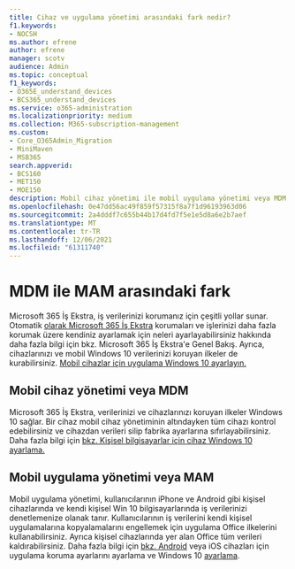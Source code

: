 ```yaml
---
title: Cihaz ve uygulama yönetimi arasındaki fark nedir?
f1.keywords:
- NOCSH
ms.author: efrene
author: efrene
manager: scotv
audience: Admin
ms.topic: conceptual
f1_keywords:
- O365E_understand_devices
- BCS365_understand_devices
ms.service: o365-administration
ms.localizationpriority: medium
ms.collection: M365-subscription-management
ms.custom:
- Core_O365Admin_Migration
- MiniMaven
- MSB365
search.appverid:
- BCS160
- MET150
- MOE150
description: Mobil cihaz yönetimi ile mobil uygulama yönetimi veya MDM ile MAM arasındaki farkları öğrenin.
ms.openlocfilehash: 0e47dd56ac49f859f57315f8a7f1d96193963d06
ms.sourcegitcommit: 2a4dddf7c655b44b17d4fd7f5e1e5d8a6e2b7aef
ms.translationtype: MT
ms.contentlocale: tr-TR
ms.lasthandoff: 12/06/2021
ms.locfileid: "61311740"
---
```

# <a name="difference-between-mdm-and-mam"></a>MDM ile MAM arasındaki fark

Microsoft 365 İş Ekstra, iş verilerinizi korumanız için çeşitli yollar sunar. Otomatik [olarak Microsoft 365 İş Ekstra](../../admin/admin-overview/what-is-microsoft-365.md) korumaları ve işlerinizi daha fazla korumak üzere kendiniz ayarlamak için neleri ayarlayabilirsiniz hakkında daha fazla bilgi için bkz. Microsoft 365 İş Ekstra'e Genel Bakış. Ayrıca, cihazlarınızı ve mobil Windows 10 verilerinizi koruyan ilkeler de kurabilirsiniz.
[Mobil cihazlar için uygulama Windows 10 ayarlayın.](../protection-settings-for-windows-10-devices.md)

## <a name="mobile-device-management-or-mdm"></a>Mobil cihaz yönetimi veya MDM

Microsoft 365 İş Ekstra, verilerinizi ve cihazlarınızı koruyan ilkeler Windows 10 sağlar. Bir cihaz mobil cihaz yönetiminin altındayken tüm cihazı kontrol edebilirsiniz ve cihazdan verileri silip fabrika ayarlarına sıfırlayabilirsiniz. Daha fazla bilgi için [bkz. Kişisel bilgisayarlar için cihaz Windows 10 ayarlama.](../protection-settings-for-windows-10-pcs.md)

## <a name="mobile-application-management-or-mam"></a>Mobil uygulama yönetimi veya MAM

Mobil uygulama yönetimi, kullanıcılarının iPhone ve Android gibi kişisel cihazlarında ve kendi kişisel Win 10 bilgisayarlarında iş verilerinizi denetlemenize olanak tanır. Kullanıcılarının iş verilerini kendi kişisel uygulamalarına kopyalamalarını engellemek için uygulama Office ilkelerini kullanabilirsiniz. Ayrıca kişisel cihazlarında yer alan Office tüm verileri kaldırabilirsiniz. Daha fazla bilgi için [bkz. Android](../app-protection-settings-for-android-and-ios.md) veya iOS cihazları için uygulama koruma ayarlarını ayarlama ve Windows 10 [ayarlama](../protection-settings-for-windows-10-devices.md).
